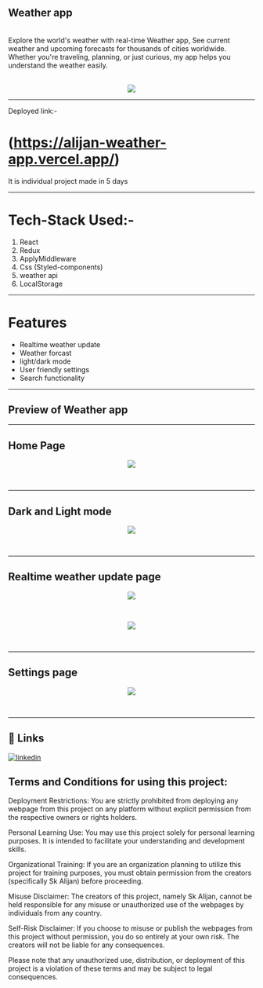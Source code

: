 ## Weather app
<br>
Explore the world's weather with real-time Weather app, See current weather and upcoming forecasts for thousands of cities worldwide. Whether you're traveling, planning, or just curious, my app helps you understand the weather easily.  <br><br>
<p align="center"><img src="https://user-images.githubusercontent.com/106768235/264724760-758d078f-b2a8-470c-b6aa-cbe58f630283.png"></p> 



****************************************************************************************
Deployed link:-
# (https://alijan-weather-app.vercel.app/)

It is individual project made in 5 days 

****************************************************************************************

# Tech-Stack Used:-
1. React 
2. Redux
3. ApplyMiddleware
4. Css (Styled-components)
5. weather api
6. LocalStorage

******************************************************************************************

# Features 
+ Realtime weather update
+ Weather forcast
+ light/dark mode
+ User friendly settings
+ Search functionality

****************************************************************************************
## Preview of Weather app <br>
****************************************************************************************
## Home Page
<p align="center"><img src="https://github.com/SK-ALIJAN/weather-app/assets/106768235/f6d3aa30-f764-4552-a342-a472b43a5698"></p> <br>

****************************************************************************************
## Dark and Light mode
<p align="center"><img src="https://github.com/SK-ALIJAN/weather-app/assets/106768235/1a9ede99-0ace-469b-964e-4a6b8a474e5d"></p> <br>


****************************************************************************************
## Realtime weather update page
<p align="center"><img src="https://user-images.githubusercontent.com/106768235/264724760-758d078f-b2a8-470c-b6aa-cbe58f630283.png"></p> <br>
<p align="center"><img src="https://user-images.githubusercontent.com/106768235/264728857-6b48e5c8-dc88-48b1-b0ad-dc944994bc7d.png"></p> <br>

****************************************************************************************
## Settings page
<p align="center"><img src="https://user-images.githubusercontent.com/106768235/264729156-9f82470e-8830-479e-a6e6-6ef797e3fca9.png"></p> <br>

****************************************************************************************

## 🔗 Links
[![linkedin](https://img.shields.io/badge/linkedin-0A66C2?style=for-the-badge&logo=linkedin&logoColor=white)](https://www.linkedin.com/in/alijan786/)



## Terms and Conditions for using this project:

Deployment Restrictions: You are strictly prohibited from deploying any webpage from this project on any platform without explicit permission from the respective owners or rights holders.

Personal Learning Use: You may use this project solely for personal learning purposes. It is intended to facilitate your understanding and development skills.

Organizational Training: If you are an organization planning to utilize this project for training purposes, you must obtain permission from the creators (specifically Sk Alijan) before proceeding.

Misuse Disclaimer: The creators of this project, namely Sk Alijan, cannot be held responsible for any misuse or unauthorized use of the webpages by individuals from any country.

Self-Risk Disclaimer: If you choose to misuse or publish the webpages from this project without permission, you do so entirely at your own risk. The creators will not be liable for any consequences.

Please note that any unauthorized use, distribution, or deployment of this project is a violation of these terms and may be subject to legal consequences.
